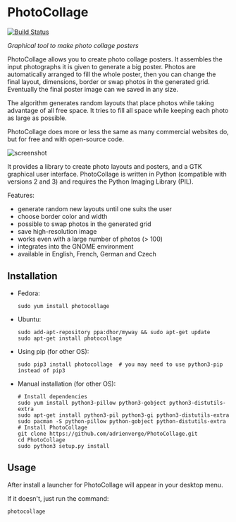 PhotoCollage
============

[![Build Status](https://travis-ci.org/adrienverge/PhotoCollage.svg?branch=master)](https://travis-ci.org/adrienverge/PhotoCollage)

*Graphical tool to make photo collage posters*

PhotoCollage allows you to create photo collage posters. It assembles the input
photographs it is given to generate a big poster. Photos are automatically
arranged to fill the whole poster, then you can change the final layout,
dimensions, border or swap photos in the generated grid. Eventually the final
poster image can we saved in any size.

The algorithm generates random layouts that place photos while taking advantage
of all free space. It tries to fill all space while keeping each photo as
large as possible.

PhotoCollage does more or less the same as many commercial websites do, but
for free and with open-source code.

![screenshot](https://github.com/adrienverge/PhotoCollage/raw/v1.2.0/screenshots/photocollage-1.2-preview.png)

It provides a library to create photo layouts and posters, and a GTK graphical
user interface. PhotoCollage is written in Python (compatible with versions 2
and 3) and requires the Python Imaging Library (PIL).

Features:
* generate random new layouts until one suits the user
* choose border color and width
* possible to swap photos in the generated grid
* save high-resolution image
* works even with a large number of photos (> 100)
* integrates into the GNOME environment
* available in English, French, German and Czech

Installation
------------

* Fedora:
  ```
  sudo yum install photocollage
  ```

* Ubuntu:
  ```
  sudo add-apt-repository ppa:dhor/myway && sudo apt-get update
  sudo apt-get install photocollage
  ```

* Using pip (for other OS):
  ```
  sudo pip3 install photocollage  # you may need to use python3-pip instead of pip3
  ```

* Manual installation (for other OS):
  ```
  # Install dependencies
  sudo yum install python3-pillow python3-gobject python3-distutils-extra
  sudo apt-get install python3-pil python3-gi python3-distutils-extra
  sudo pacman -S python-pillow python-gobject python-distutils-extra
  # Install PhotoCollage
  git clone https://github.com/adrienverge/PhotoCollage.git
  cd PhotoCollage
  sudo python3 setup.py install
  ```

Usage
-----

After install a launcher for PhotoCollage will appear in your desktop menu.

If it doesn't, just run the command:
```
photocollage
```
